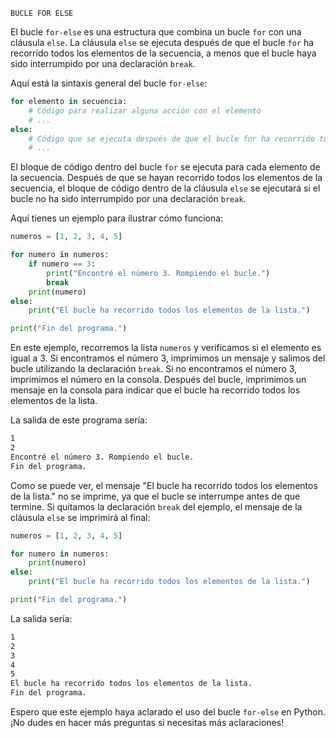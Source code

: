 `BUCLE FOR ELSE`

El bucle `for-else` es una estructura que combina un bucle `for` con una cláusula `else`. La cláusula `else` se ejecuta después de que el bucle `for` ha recorrido todos los elementos de la secuencia, a menos que el bucle haya sido interrumpido por una declaración `break`.

Aquí está la sintaxis general del bucle `for-else`:

```python
for elemento in secuencia:
    # Código para realizar alguna acción con el elemento
    # ...
else:
    # Código que se ejecuta después de que el bucle for ha recorrido todos los elementos de la secuencia
    # ...
```

El bloque de código dentro del bucle `for` se ejecuta para cada elemento de la secuencia. Después de que se hayan recorrido todos los elementos de la secuencia, el bloque de código dentro de la cláusula `else` se ejecutará si el bucle no ha sido interrumpido por una declaración `break`.

Aquí tienes un ejemplo para ilustrar cómo funciona:

```python
numeros = [1, 2, 3, 4, 5]

for numero in numeros:
    if numero == 3:
        print("Encontré el número 3. Rompiendo el bucle.")
        break
    print(numero)
else:
    print("El bucle ha recorrido todos los elementos de la lista.")

print("Fin del programa.")
```

En este ejemplo, recorremos la lista `numeros` y verificamos si el elemento es igual a 3. Si encontramos el número 3, imprimimos un mensaje y salimos del bucle utilizando la declaración `break`. Si no encontramos el número 3, imprimimos el número en la consola. Después del bucle, imprimimos un mensaje en la consola para indicar que el bucle ha recorrido todos los elementos de la lista.

La salida de este programa sería:

```css
1
2
Encontré el número 3. Rompiendo el bucle.
Fin del programa.
```

Como se puede ver, el mensaje "El bucle ha recorrido todos los elementos de la lista." no se imprime, ya que el bucle se interrumpe antes de que termine. Si quitamos la declaración `break` del ejemplo, el mensaje de la cláusula `else` se imprimirá al final:

```python
numeros = [1, 2, 3, 4, 5]

for numero in numeros:
    print(numero)
else:
    print("El bucle ha recorrido todos los elementos de la lista.")

print("Fin del programa.")
```

La salida sería:

```css
1
2
3
4
5
El bucle ha recorrido todos los elementos de la lista.
Fin del programa.
```

Espero que este ejemplo haya aclarado el uso del bucle `for-else` en Python. ¡No dudes en hacer más preguntas si necesitas más aclaraciones!

